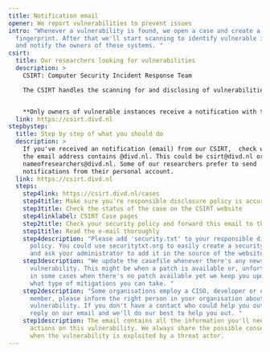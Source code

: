 ```yaml
---
title: Notification email
opener: We report vulnerabilities to prevent issues
intro: "Whenever a vulnerability is found, we open a case and create a
  fingerprint. After that we'll start scanning to identify vulnerable instances
  and notify the owners of these systems. "
csirt:
  title: Our researchers looking for vulnerabilities
  description: >
    CSIRT: Computer Security Incident Response Team

    The CSIRT handles the scanning for and disclosing of vulnerabilities, either discovered by DIVD researchers or third parties and warning people for leaked credentials and operates our CVE Numbering Authoristy (CNA) capability.


    **Only owners of vulnerable instances receive a notification with the host information and mitigation steps.**
  link: https://csirt.divd.nl
stepbystep:
  title: Step by step of what you should do
  description: >
    If you've received an notification (email) from our CSIRT,  check whether
    the email address contains @divd.nl. This could be csirt@divd.nl or a
    nameofresearchers@divd.nl. Some of our researchers prefer to send
    notifications from their personal account. 
  link: https://csirt.divd.nl
  steps:
    step4link: https://csirt.divd.nl/cases
    step4title: Make sure you're responsible disclosure policy is accurate
    step3title: Check the status of the case on the CSIRT website
    step4linklabel: CSIRT Case pages
    step2title: Check your security policy and forward this email to the right person
    step1title: Read the e-mail thoroughly
    step4description: "Please add 'security.txt' to your responsible disclosure
      policy. You could use securitytxt.org to easily create a security.txt file
      and ask your administrator to add it in the source of the website. "
    step3description: "We update the casefile whenever there's any news on the
      vulnerability. This might be when a patch is available or, unfortunately,
      in some cases when there's no patch available yet we keep you updated on
      what type of mitigations you can take. "
    step2description: "Some organisations employ a CISO, developer or other IT-team
      member, please inform the right person in your organisation about the
      vulnerability. If you don't have a contact who could help you out, please
      reply on our email and we'll do our best to help you out. "
    step1description: The email contains all the information you'll need to take
      actions on this vulnerability. We always share the possible consequences
      when the vulnerability is exploited by a threat actor.
---
```

